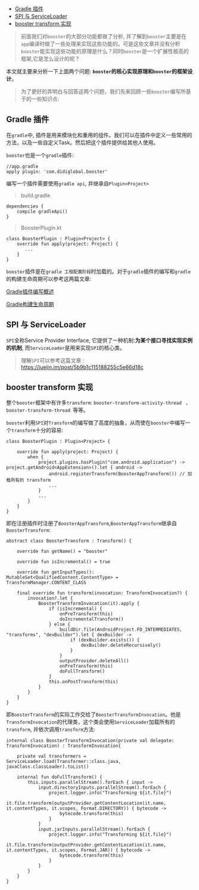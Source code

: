 
- [Gradle 插件](#gradle-插件)
- [SPI 与 ServiceLoader](#spi-与-serviceloader)
- [booster transform 实现](#booster-transform-实现)

>前面我们对`booster`的大部分功能都做了分析, 并了解到`booster`主要是在`app`编译时做了一些处理来实现这些功能的。可是这些文章并没有分析`booster`能实现这些功能的原理是什么？同时`booster`是一个扩展性极高的框架,它是怎么设计的呢？

本文就主要来分析一下上面两个问题: **`booster`的核心实现原理和`booster`的框架设计**。

>为了更好的弄明白与回答这两个问题，我们先来回顾一些`booster`编写所基于的一些知识点:

## Gradle 插件

在`gradle`中, 插件是用来模块化和重用的组件。我们可以在插件中定义一些常用的方法，以及一些自定义Task。然后把这个插件提供给其他人使用。

`booster`也是一个`gradle`插件:

```
//app.gradle
apply plugin: 'com.didiglobal.booster'
```

编写一个插件需要使用`gradle api`, 并继承自`Plugin<Project>`

>build.gradle
```
dependencies {
    compile gradleApi()
}
```

>BoosterPlugin.kt
```
class BoosterPlugin : Plugin<Project> {
    override fun apply(project: Project) {
       ...
    }
}
```

`booster`插件是在`gradle 工程配置阶段`时加载的。对于`gradle`插件的编写和`gradle`的构建生命周期可以参考这两篇文章:

[Gradle插件编写概述](https://www.jianshu.com/p/0ba503dc69f8)

[Gradle构建生命周期](https://www.jianshu.com/p/a45286b08db0)

## SPI 与 ServiceLoader

`SPI`全称Service Provider Interface, 它提供了一种机制:**为某个接口寻找实现实例的机制**, 而`ServiceLoader`是用来实现`SPI`的核心类。

>理解`SPI`可以参考这篇文章 : https://juejin.im/post/5b9b1c115188255c5e66d18c


## booster transform 实现

整个`booster`框架中有许多`transform`: `booster-transform-activity-thread ` 、`booster-transform-thread `等等。

`booster`利用`SPI`对`Transform`的编写做了高度的抽象，从而使在`booster`中编写一个`transform`十分的容易:

```
class BoosterPlugin : Plugin<Project> {

    override fun apply(project: Project) {
        when {
            project.plugins.hasPlugin("com.android.application") -> project.getAndroid<AppExtension>().let { android ->
                android.registerTransform(BoosterAppTransform()) // 加载所有的 transform
                ...
            }
            ...
        }
    }
}
```

即在注册插件时注册了`BoosterAppTransform`,`BoosterAppTransform`继承自`BoosterTransform`:

```
abstract class BoosterTransform : Transform() {

    override fun getName() = "booster"

    override fun isIncremental() = true

    override fun getInputTypes(): MutableSet<QualifiedContent.ContentType> = TransformManager.CONTENT_CLASS

    final override fun transform(invocation: TransformInvocation?) {
        invocation?.let {
            BoosterTransformInvocation(it).apply {
                if (isIncremental) {
                    onPreTransform(this)
                    doIncrementalTransform()
                } else {
                    buildDir.file(AndroidProject.FD_INTERMEDIATES, "transforms", "dexBuilder").let { dexBuilder ->
                        if (dexBuilder.exists()) {
                            dexBuilder.deleteRecursively()
                        }
                    }
                    outputProvider.deleteAll()
                    onPreTransform(this)
                    doFullTransform()
                }
                this.onPostTransform(this)
            }
        }
    }
}
```

即`BoosterTransform`的实际工作交给了`BoosterTransformInvocation`。他是`TransformInvocation`的代理类，这个类会使用`ServiceLoader`加载所有的`transform`, 并依次调用`transform`方法:

```
internal class BoosterTransformInvocation(private val delegate: TransformInvocation) : TransformInvocation{
    
    private val transformers = ServiceLoader.load(Transformer::class.java, javaClass.classLoader).toList()

    internal fun doFullTransform() {
        this.inputs.parallelStream().forEach { input ->
            input.directoryInputs.parallelStream().forEach {
                project.logger.info("Transforming ${it.file}")
                it.file.transform(outputProvider.getContentLocation(it.name, it.contentTypes, it.scopes, Format.DIRECTORY)) { bytecode ->
                    bytecode.transform(this)
                }
            }
            input.jarInputs.parallelStream().forEach {
                project.logger.info("Transforming ${it.file}")
                it.file.transform(outputProvider.getContentLocation(it.name, it.contentTypes, it.scopes, Format.JAR)) { bytecode ->
                    bytecode.transform(this)
                }
            }
        }
    }
}
```





